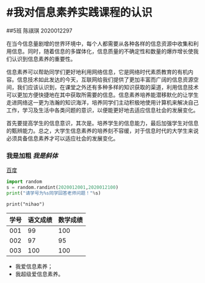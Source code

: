 # #我对信息素养实践课程的认识

##5班  陈祺琪  2020012297

在当今信息量剧增的世界环境中，每个人都需要从各种各样的信息资源中收集和利用信息。同时，随着信息的多媒体化，信息质量的不确定性和数量的爆炸增长使我们认识到信息素养的重要性。

信息素养可以帮助同学们更好地利用网络信息，它是网络时代素质教育的有机内容。信息技术如此发达的今天，互联网给我们提供了更加丰富而广阔的信息资源空间，我们应该认识到，在课堂之外还有多种多样的知识获取的渠道，利用信息技术可以更加方便快捷地在其中获取所需要的信息。信息素养培养能潜移默化的让学生走进网络这一更为浩瀚的知识海洋，培养同学们主动积极地使用计算机来解决自己工作，学习及生活中各类问题的意识，以便能更好地去适应信息社会的发展变化。

首先要提高学生的信息意识，其次是。培养学生的信息能力，最后加强学生对信息的甄辨能力。总之，大学生信息素养的培养刻不容缓，对于信息时代的大学生来说必须具备信息素养才可以适应社会的发展变化。

### **我是加粗**   *我是斜体*

[百度](https://www.baidu.com)

```python
import random
s = random.randint(2020012001,2020012100)
print("请学号为%s同学回答老师问题！"%s)
```

`print("nihao")`



| 学号 | 语文成绩 | 数学成绩 |
| ---- | -------- | -------- |
| 001  | 99       | 100      |
| 002  | 97       | 95       |
| 003  | 100      | 100      |

- 我爱信息素养；
- 我超级爱信息素养。





##